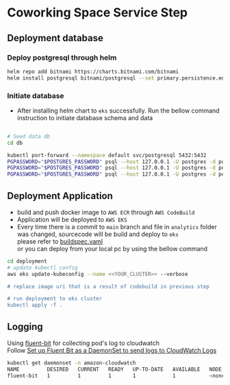 # Coworking Space Service Step

## Deployment database
### **Deploy postgresql through helm**
```sh
helm repo add bitnami https://charts.bitnami.com/bitnami
helm install postgresql bitnami/postgresql --set primary.persistence.enabled=false --set postgresqlPassword=postgres
```

### **Initiate database**
- After installing helm chart to `eks` successfully. Run the bellow command instruction to initiate database schema and data
```sh

# Seed data db
cd db

kubectl port-forward --namespace default svc/postgresql 5432:5432
PGPASSWORD="$POSTGRES_PASSWORD" psql --host 127.0.0.1 -U postgres -d postgres -p 5432 < 1_create_tables.sql
PGPASSWORD="$POSTGRES_PASSWORD" psql --host 127.0.0.1 -U postgres -d postgres -p 5432 < 2_seed_users.sql
PGPASSWORD="$POSTGRES_PASSWORD" psql --host 127.0.0.1 -U postgres -d postgres -p 5432 < 3_seed_tokens.sql
```

## Deployment Application
- build and push docker image to `AWS ECR` through `AWS CodeBuild`
- Application will be deployed to `AWS EKS`
- Every time there is a commit to `main` branch and file in `analytics` folder was changed, sourcecode will be build and deploy to `eks` </br>
please refer to [buildspec.yaml](./buildspec.yml)
</br> or you can deploy from your local pc by using the bellow command
```sh
cd deployment
# update kubectl config
aws eks update-kubeconfig --name <<YOUR_CLUSTER>> --verbose

# replace image uri that is a result of codebuild in previous step

# run deployment to eks cluster
kubectl apply -f .
```

## Logging
Using [fluent-bit](https://github.com/aws/aws-for-fluent-bit) for collecting pod's log to cloudwatch </br>
Follow [Set up Fluent Bit as a DaemonSet to send logs to CloudWatch Logs](https://docs.aws.amazon.com/AmazonCloudWatch/latest/monitoring/Container-Insights-setup-logs-FluentBit.html#Container-Insights-FluentBit-setup)
```sh
kubectl get daemonset -n amazon-cloudwatch
NAME         DESIRED   CURRENT   READY   UP-TO-DATE   AVAILABLE   NODE SELECTOR   AGE
fluent-bit   1         1         1       1            1           <none>          2m46s
```
